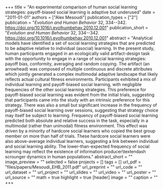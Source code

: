 +++
title = "An experimental comparison of human social learning strategies: payoff-biased social learning is adaptive but underused"
date = "2011-01-01"
authors = ["Alex Mesoudi"]
publication_types = ["2"]
publication = "_Evolution and Human Behavior_ 32, 334--342. https://doi.org/10.1016/j.evolhumbehav.2010.12.001"
publication_short = "_Evolution and Human Behavior_ 32, 334--342. https://doi.org/10.1016/j.evolhumbehav.2010.12.001"
abstract = "Analytical models have identified a set of social learning strategies that are predicted to be adaptive relative to individual (asocial) learning. In the present study, human participants engaged in an ecologically valid artifact-design task with the opportunity to engage in a range of social learning strategies: payoff bias, conformity, averaging and random copying. The artifact (an arrowhead) was composed of multiple continuous and discrete attributes which jointly generated a complex multimodal adaptive landscape that likely reflects actual cultural fitness environments. Participants exhibited a mix of individual learning and payoff-biased social learning, with negligible frequencies of the other social learning strategies. This preference for payoff-biased social learning was evident from the initial trials, suggesting that participants came into the study with an intrinsic preference for this strategy. There was also a small but significant increase in the frequency of payoff-biased social learning over sessions, suggesting that strategy choice may itself be subject to learning. Frequency of payoff-biased social learning predicted both absolute and relative success in the task, especially in a multimodal (rather than unimodal) fitness environment. This effect was driven by a minority of hardcore social learners who copied the best group member on more than half of trials. These hardcore social learners were also above-average individual learners, suggesting a link between individual and social learning ability. The lower-than-expected frequency of social learning may reflect the existence of information producer\textendash scrounger dynamics in human populations."
abstract_short = ""
image_preview = ""
selected = false
projects = []
tags = []
url_pdf = "files/papers/Mesoudi_EHB_2011.pdf"
url_preprint = ""
url_code = ""
url_dataset = ""
url_project = ""
url_slides = ""
url_video = ""
url_poster = ""
url_source = ""
math = true
highlight = true
[header]
image = ""
caption = ""
+++
